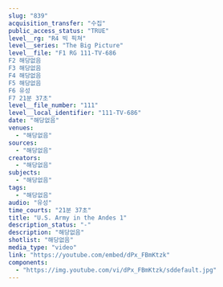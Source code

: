 ```yaml
---
slug: "839"
acquisition_transfer: "수집"
public_access_status: "TRUE"
level__rg: "R4 빅 픽쳐"
level__series: "The Big Picture"
level__file: "F1 RG 111-TV-686
F2 해당없음
F3 해당없음
F4 해당없음
F5 해당없음
F6 유성
F7 21분 37초"
level__file_number: "111"
level__local_identifier: "111-TV-686"
date: "해당없음"
venues: 
  - "해당없음"
sources: 
  - "해당없음"
creators: 
  - "해당없음"
subjects: 
  - "해당없음"
tags: 
  - "해당없음"
audio: "유성"
time_courts: "21분 37초"
title: "U.S. Army in the Andes 1"
description_status: "-"
description: "해당없음"
shotlist: "해당없음"
media_type: "video"
link: "https://youtube.com/embed/dPx_FBmKtzk"
components: 
  - "https://img.youtube.com/vi/dPx_FBmKtzk/sddefault.jpg"
---
```

